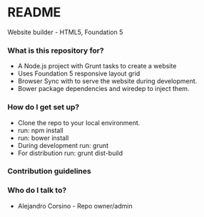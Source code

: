 # README #

Website builder - HTML5, Foundation 5

### What is this repository for? ###

* A Node.js project with Grunt tasks to create a website
* Uses Foundation 5 responsive layout grid
* Browser Sync with to serve the website during development.
* Bower package dependencies and wiredep to inject them.


### How do I get set up? ###

* Clone the repo to your local environment.
* run: npm install
* run: bower install
* During development run: grunt
* For distribution run: grunt dist-build

### Contribution guidelines ###

### Who do I talk to? ###

* Alejandro Corsino - Repo owner/admin